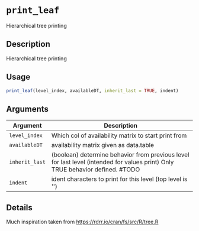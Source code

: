 # `print_leaf`

Hierarchical tree printing


## Description

Hierarchical tree printing


## Usage

```r
print_leaf(level_index, availableDT, inherit_last = TRUE, indent)
```


## Arguments

Argument      |Description
------------- |----------------
`level_index`     |     Which col of availability matrix to start print from
`availableDT`     |     availability matrix given as data.table
`inherit_last`     |     (boolean) determine behavior from previous level for last level (intended for values print) Only TRUE behavior defined. #TODO
`indent`     |     ident characters to print for this level (top level is '')


## Details

Much inspiration taken from https://rdrr.io/cran/fs/src/R/tree.R


